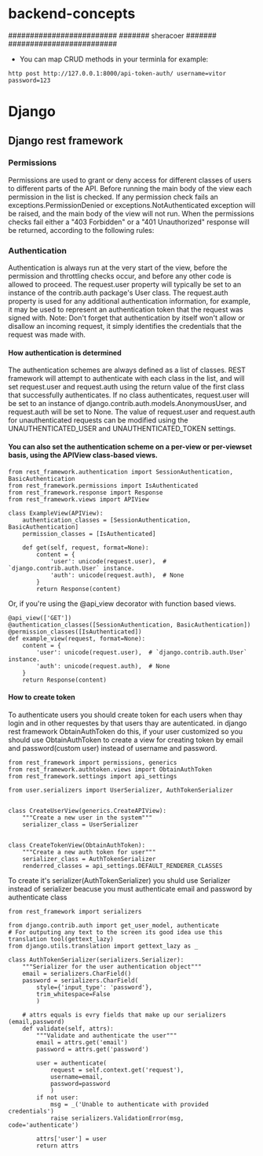 # backend-concepts
#########################
####### sheracoer #######
#########################

* You can map CRUD methods in your terminla for example:
```
http post http://127.0.0.1:8000/api-token-auth/ username=vitor password=123
```

# Django
## Django rest framework
###  Permissions
Permissions are used to grant or deny access for different classes of users to different parts of the API.
Before running the main body of the view each permission in the list is checked. If any permission check fails an exceptions.PermissionDenied or exceptions.NotAuthenticated exception will be raised, and the main body of the view will not run.
When the permissions checks fail either a "403 Forbidden" or a "401 Unauthorized" response will be returned, according to the following rules:

### Authentication
Authentication is always run at the very start of the view, before the permission and throttling checks occur, and before any other code is allowed to proceed.
The request.user property will typically be set to an instance of the contrib.auth package's User class.
The request.auth property is used for any additional authentication information, for example, it may be used to represent an authentication token that the request was signed with.
Note: Don't forget that authentication by itself won't allow or disallow an incoming request, it simply identifies the credentials that the request was made with.

#### How authentication is determined
The authentication schemes are always defined as a list of classes. REST framework will attempt to authenticate with each class in the list, and will set request.user and request.auth using the return value of the first class that successfully authenticates.
If no class authenticates, request.user will be set to an instance of django.contrib.auth.models.AnonymousUser, and request.auth will be set to None.
The value of request.user and request.auth for unauthenticated requests can be modified using the UNAUTHENTICATED_USER and UNAUTHENTICATED_TOKEN settings.
#### You can also set the authentication scheme on a per-view or per-viewset basis, using the APIView class-based views.
```
from rest_framework.authentication import SessionAuthentication, BasicAuthentication
from rest_framework.permissions import IsAuthenticated
from rest_framework.response import Response
from rest_framework.views import APIView

class ExampleView(APIView):
    authentication_classes = [SessionAuthentication, BasicAuthentication]
    permission_classes = [IsAuthenticated]

    def get(self, request, format=None):
        content = {
            'user': unicode(request.user),  # `django.contrib.auth.User` instance.
            'auth': unicode(request.auth),  # None
        }
        return Response(content)
```
Or, if you're using the @api_view decorator with function based views.
```
@api_view(['GET'])
@authentication_classes([SessionAuthentication, BasicAuthentication])
@permission_classes([IsAuthenticated])
def example_view(request, format=None):
    content = {
        'user': unicode(request.user),  # `django.contrib.auth.User` instance.
        'auth': unicode(request.auth),  # None
    }
    return Response(content)
```
#### How to create token
To authenticate users you should create token for each users when thay login and in other requestes by that users thay are autenticated.
in django rest framework ObtainAuthToken do this, if your user customized so you should use ObtainAuthToken to create a view for creating token by email and password(custom user) instead of username and password.
```
from rest_framework import permissions, generics
from rest_framework.authtoken.views import ObtainAuthToken
from rest_framework.settings import api_settings

from user.serializers import UserSerializer, AuthTokenSerializer


class CreateUserView(generics.CreateAPIView):
	"""Create a new user in the system"""
	serializer_class = UserSerializer


class CreateTokenView(ObtainAuthToken):
	"""Create a new auth token for user"""
	serializer_class = AuthTokenSerializer
	renderred_classes = api_settings.DEFAULT_RENDERER_CLASSES

```
To create it's serializer(AuthTokenSerializer) you shuld use Serializer instead of serializer beacuse you must authenticate email and password by authenticate class
```
from rest_framework import serializers

from django.contrib.auth import get_user_model, authenticate
# For outputing any text to the screen its good idea use this translation tool(gettext_lazy)
from django.utils.translation import gettext_lazy as _

class AuthTokenSerializer(serializers.Serializer):
	"""Serializer for the user authentication object"""
	email = serializers.CharField()
	password = serializers.CharField(
		style={'input_type': 'password'},
		trim_whitespace=False
		)

	# attrs equals is evry fields that make up our serializers (email,password)
	def validate(self, attrs):
		"""Validate and authenticate the user"""
		email = attrs.get('email')
		password = attrs.get('password')
		
		user = authenticate(
			request = self.context.get('request'),
			username=email,
			password=password
			)
		if not user:
			msg = _('Unable to authenticate with provided credentials')
			raise serializers.ValidationError(msg, code='authenticate')

		attrs['user'] = user
		return attrs
```
